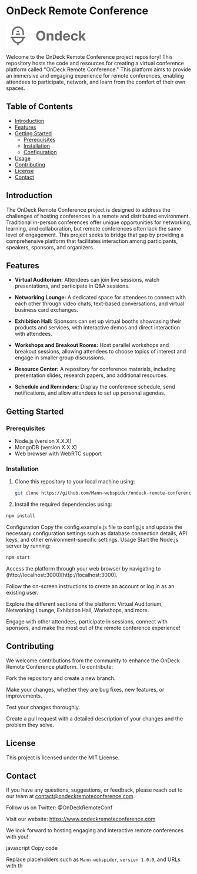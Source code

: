 # OnDeck Remote Conference

![Logo](./Assets/Logo.svg)

Welcome to the OnDeck Remote Conference project repository! This repository hosts the code and resources for creating a virtual conference platform called "OnDeck Remote Conference." This platform aims to provide an immersive and engaging experience for remote conferences, enabling attendees to participate, network, and learn from the comfort of their own spaces.

## Table of Contents

- [Introduction](#introduction)
- [Features](#features)
- [Getting Started](#getting-started)
  - [Prerequisites](#prerequisites)
  - [Installation](#installation)
  - [Configuration](#configuration)
- [Usage](#usage)
- [Contributing](#contributing)
- [License](#license)
- [Contact](#contact)

## Introduction

The OnDeck Remote Conference project is designed to address the challenges of hosting conferences in a remote and distributed environment. Traditional in-person conferences offer unique opportunities for networking, learning, and collaboration, but remote conferences often lack the same level of engagement. This project seeks to bridge that gap by providing a comprehensive platform that facilitates interaction among participants, speakers, sponsors, and organizers.

## Features

- **Virtual Auditorium:** Attendees can join live sessions, watch presentations, and participate in Q&A sessions.

- **Networking Lounge:** A dedicated space for attendees to connect with each other through video chats, text-based conversations, and virtual business card exchanges.

- **Exhibition Hall:** Sponsors can set up virtual booths showcasing their products and services, with interactive demos and direct interaction with attendees.

- **Workshops and Breakout Rooms:** Host parallel workshops and breakout sessions, allowing attendees to choose topics of interest and engage in smaller group discussions.

- **Resource Center:** A repository for conference materials, including presentation slides, research papers, and additional resources.

- **Schedule and Reminders:** Display the conference schedule, send notifications, and allow attendees to set up personal agendas.

## Getting Started

### Prerequisites

- Node.js (version X.X.X)
- MongoDB (version X.X.X)
- Web browser with WebRTC support

### Installation

1. Clone this repository to your local machine using:
   ```bash
   git clone https://github.com/Mann-webspider/ondeck-remote-conference.git
   ```

2. Install the required dependencies using:
```bash Copy code
npm install
```
Configuration
Copy the config.example.js file to config.js and update the necessary configuration settings such as database connection details, API keys, and other environment-specific settings.
Usage
Start the Node.js server by running:

```bash Copy code
npm start
```
Access the platform through your web browser by navigating to (http://localhost:3000)[http://localhost:3000].

Follow the on-screen instructions to create an account or log in as an existing user.

Explore the different sections of the platform: Virtual Auditorium, Networking Lounge, Exhibition Hall, Workshops, and more.

Engage with other attendees, participate in sessions, connect with sponsors, and make the most out of the remote conference experience!

## Contributing
We welcome contributions from the community to enhance the OnDeck Remote Conference platform. To contribute:

Fork the repository and create a new branch.

Make your changes, whether they are bug fixes, new features, or improvements.

Test your changes thoroughly.

Create a pull request with a detailed description of your changes and the problem they solve.

## License
This project is licensed under the MIT License.

## Contact
If you have any questions, suggestions, or feedback, please reach out to our team at contact@ondeckremoteconference.com.

Follow us on Twitter: @OnDeckRemoteConf

Visit our website: https://www.ondeckremoteconference.com

We look forward to hosting engaging and interactive remote conferences with you!

javascript
Copy code

Replace placeholders such as `Mann-webspider`, `version 1.0.0`, and URLs with th